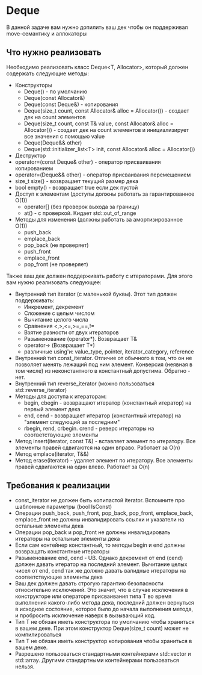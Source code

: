# Deque

В данной задаче вам нужно допилить ваш дек чтобы он поддерживал move-семантику и аллокаторы

## Что нужно реализовать

Необходимо реализовать класс Deque<T, Allocator>, который должен содержать следующие методы:

- Конструкторы
    - Deque() - по умолчанию
    - Deque(const Allocator&)
    - Deque(const Deque&) - копирования
    - Deque(size_t count, const Allocator& alloc = Allocator()) - создает дек на count элементов
    - Deque(size_t count, const T& value, const Allocator& alloc = Allocator()) - создает дек на count элементов и
      инициализирует все значения с помощью value
    - Deque(Deque&& other)
    - Deque(std::initializer_list\<T\> init, const Allocator& alloc = Allocator())
- Деструктор
- operator=(const Deque& other) - оператор присваивания копированием
- operator=(Deque&& other) - оператор присваивания перемещением
- size_t size() - возвращает текущий размер дека
- bool empty() - возвращает true если дек пустой
- Доступ к элементам (доступы должны работать за гарантированное O(1))
    - operator[] (без проверок выхода за границу)
    - at() - с проверкой. Кидает std::out_of_range
- Методы для изменения (должны работать за амортизированное O(1))
    - push_back
    - emplace_back
    - pop_back (не проверяет)
    - push_front
    - emplace_front
    - pop_front (не проверяет)

Также ваш дек должен поддерживать работу с итераторами. Для этого вам нужно реализовать следующее:

- Внутренний тип iterator (с маленькой буквы). Этот тип должен поддерживать:
    - Инкремент, декремент
    - Сложение с целым числом
    - Вычитание целого числа
    - Сравнения <,>,<=,>=,==,!=
    - Взятие разности от двух итераторов
    - Разыменование (operator*). Возвращает T&
    - operator-> (Возвращает T*)
    - различные using'и: value_type, pointer, iterator_category, reference
- Внутренний тип const_iterator. Отличие от обычного в том, что он не позволяет менять лежащий под ним элемент.
  Конверсия (неявная в том числе) из неконстантного в константный допустима. Обратно - нет.
- Внутренний тип reverse_iterator (можно пользоваться std::reverse_iterator)
- Методы для доступа к итераторам:
    - begin, cbegin - возвращают итератор (константный итератор) на первый элемент дека
    - end, cend - возвращает итератор (константный итератор) на "элемент следующий за последним"
    - rbegin, rend, crbegin. crend - реверс итераторы на соответствующие элементы
- Метод insert(iterator, const T&) - вставляет элемент по итератору. Все элементы правей сдвигаются на один вправо.
  Работает за O(n)
- Метод emplace(iterator, T&&)
- Метод erase(iterator) - удаляет элемент по итератору. Все элементы правей сдвигаются на один влево. Работает за O(n)

## Требования к реализации

- const_iterator не должен быть копипастой iterator. Вспомните про шаблонные параметры (bool IsConst)
- Операции push_back, push_front, pop_back, pop_front, emplace_back, emplace_front не должны инвалидировать ссылки и
  указатели на остальные элементы дека
- Операции pop_back и pop_front не должны инвалидировать итераторы на остальные элементы дека
- Если сам контейнер константный, то методы begin и end должны возвращать константные итераторы
- Разыменование end, cend - UB. Однако декремент от end (cend) должен давать итератор на последний элемент. Вычитание
  целых чисел от end, cend так же должно давать валидные итераторы на соответствующие элементы дека
- Ваш дек должен давать строгую гарантию безопасности относительно исключений. Это значит, что в случае исключения в
  конструкторе или операторе присваивания типа T во время выполнения какого-либо метода дека, последний должен вернуться
  в исходное состояние, которое было до начала выполнения метода, и пробросить исключение наверх в вызывающий код.
- Тип T не обязан иметь конструктора по умолчанию чтобы храниться в вашем деке. При этом конструктор Deque(size_t count)
  может не компилироваться
- Тип T не обязан иметь конструктор копирования чтобы храниться в вашем деке.
- Разрешено пользоваться стандартными контейнерами std::vector и std::array. Другими стандартными контейнерами
  пользоваться нельзя.